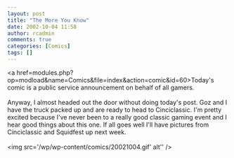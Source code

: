 ```yaml
---
layout: post
title: "The More You Know"
date: 2002-10-04 11:58
author: rcadmin
comments: true
categories: [Comics]
tags: []
---
```

<a href=modules.php?op=modload&name=Comics&file=index&action=comic&id=60>Today's comic</a> is a public service announcement on behalf of all gamers. 
<br />
<br />
Anyway, I almost headed out the door without doing today's post. Goz and I have the truck packed up and are ready to head to Cinciclassic. I'm pretty excited because I've never been to a really good classic gaming event and I hear good things about this one. If all goes well I'll have pictures from Cinciclassic and Squidfest up next week.<br /><br /><!--more--><img src='/wp/wp-content/comics/20021004.gif' alt'' />
